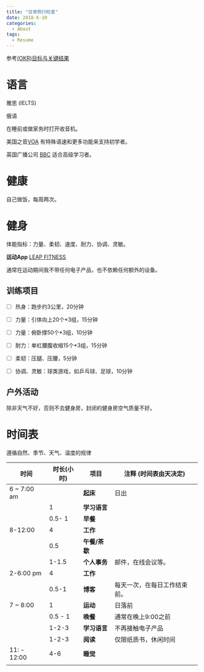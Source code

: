 ```yaml
---
title: "日常例行检查"
date: 2018-6-10
categories:
  - About
tags:
  - Resume
---
```



参考[(OKR)目标与关键结果 ](https://en.wikipedia.org/wiki/OKR)

# 语言

雅思 (IELTS)

俄语

在睡前或做家务时打开收音机。

美国之音[VOA](https://learningenglish.voanews.com/) 有特殊语速和更多功能来支持初学者。

英国广播公司 [BBC](https://www.bbc.co.uk/learningenglish/) 适合高级学习者。



# 健康

自己做饭，每周两次。

# 健身

体能指标：力量、柔韧、速度、耐力、协调、灵敏。

**运动App** [LEAP FITNESS](https://leap.app/)

通常在运动期间我不带任何电子产品，也不依赖任何额外的设备。



## 训练项目

- [ ] 热身：跑步约3公里，20分钟
- [ ] 力量：引体向上20个*3组，15分钟
- [ ] 力量：俯卧撑50个*3组，10分钟
- [ ] 耐力：单杠腰腹收缩15个*3组，15分钟
- [ ] 柔韧：压腿、压腰，5分钟
- [ ] 协调、灵敏：球类游戏，如乒乓球、足球，10分钟


## 户外活动

除非天气不好，否则不去健身房，封闭的健身房空气质量不好。

# 时间表

遵循自然、季节、天气、温度的规律

| 时间      | 时长(小时) | **项目**       | 注释 (时间表由天决定) |
| -------- | -------- | ------------- | ------------------- |
| 6 ~ 7:00 am |      | **起床**       | 日出                |
|       | 1     | **学习语言**   |                   |
|       | 0.5- 1    | **早餐**      |                   |
| 8-12:00  | 4     | **工作**       |                   |
|      | 0.5     | **午餐/茶歇** |                   |
|      | 1-1.5    | **个人事务**   | 邮件，在线会议等。          |
| 2-6:00 pm  | 4     | **工作**       |                   |
|      | 0.5-1    | **博客**       | 每天一次，在每日工作结束前。       |
| 7 ~ 8:00   | 1     | **运动**       | 日落前                 |
|      | 0.5 - 1   | **晚餐**       | 通常在晚上9:00之前        |
|      | 1-2-3   | **学习语言**   | 不再接触电子产品          |
|      | 1-2-3  | **阅读**     | 仅限纸质书，休闲时间        |
| 11: - 12:00 | 4-6   | **睡觉**       |                   |
|       |       |              |                   |
